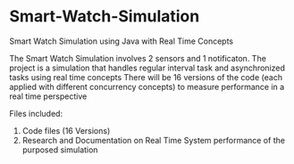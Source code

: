 # Smart-Watch-Simulation
Smart Watch Simulation using Java with Real Time Concepts

The Smart Watch Simulation involves 2 sensors and 1 notificaton.
The project is a simulation that handles regular interval task and asynchronized tasks using real time concepts
There will be 16 versions of the code (each applied with different concurrency concepts) to measure performance in a real time perspective

Files included:
1. Code files (16 Versions)
2. Research and Documentation on Real Time System performance of the purposed simulation
